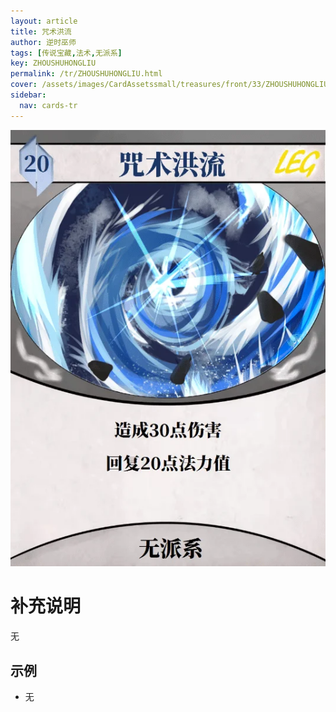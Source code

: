 ```yaml
---
layout: article
title: 咒术洪流
author: 逆时巫师
tags: [传说宝藏,法术,无派系]
key: ZHOUSHUHONGLIU
permalink: /tr/ZHOUSHUHONGLIU.html
cover: /assets/images/CardAssetssmall/treasures/front/33/ZHOUSHUHONGLIU.webp
sidebar:
  nav: cards-tr
---
```

![](/assets/images/CardAssets/treasures/front/33/ZHOUSHUHONGLIU.webp)

# 补充说明
无


## 示例
* 无